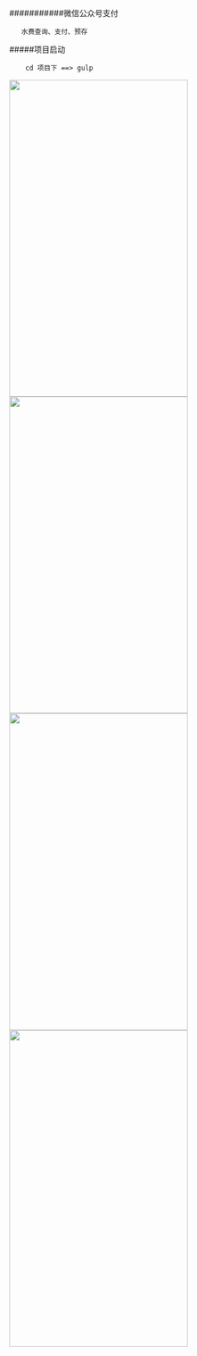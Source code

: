 
###########微信公众号支付

       水费查询、支付、预存
       
#####项目启动
        
        cd 项目下 ==> gulp
        
<img src='https://github.com/DuAChao/WeChat/blob/master/screenshots/IMG_0512.PNG' width="320" height="567px" />
<img src='https://github.com/DuAChao/WeChat/blob/master/screenshots/IMG_0513.PNG' width="320" height="567px" />
<img src='https://github.com/DuAChao/WeChat/blob/master/screenshots/IMG_0514.PNG' width="320" height="567px" />
<img src='https://github.com/DuAChao/WeChat/blob/master/screenshots/IMG_0515.PNG' width="320" height="567px" />
